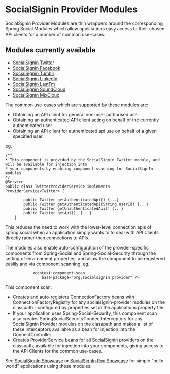 SocialSignin Provider Modules
=============================

SocialSignin Provider Modules are thin wrappers around the corresponding Spring Social Modules which allow
applications easy access to their chosen API clients for a number of common use-cases.

Modules currently available
---------------------------

* <a href="https://github.com/socialsignin/socialsignin-twitter" >SocialSignin Twitter</a>
* <a href="https://github.com/socialsignin/socialsignin-facebook" >SocialSignin Facebook</a>
* <a href="https://github.com/socialsignin/socialsignin-tumblr" >SocialSignin Tumblr</a>
* <a href="https://github.com/socialsignin/socialsignin-linkedin" >SocialSignin LinkedIn</a>
* <a href="https://github.com/socialsignin/socialsignin-lastfm" >SocialSignin LastFm</a>
* <a href="https://github.com/socialsignin/socialsignin-soundcloud" >SocialSignin SoundCloud</a>
* <a href="https://github.com/socialsignin/socialsignin-mixcloud" >SocialSignin MixCloud</a>

The common use-cases which are supported by these modules are:

- Obtaining an API client for general non-user authorised use.
- Obtaining an authenticated API client acting on behalf of the currently authenticated user
- Obtaining an API client for authenticated api use on behalf of a given specified user.

eg.

```
/**
* This component is provided by the SocialSignin Twitter module, and will be available for injection into
* your components by enabling component scanning for SocialSignIn modules
*/
@Service
public class TwitterProviderService implements ProviderService<Twitter> {  				
		
		public Twitter getAuthenticatedApi() {...}
		public Twitter getAuthenticatedApi(String userId) {...}
		public Twitter getUnauthenticatedApi() {...}
		public Twitter getApi(); {...}
	}

```

This reduces the need to work with the lower-level connection apis of spring social when an 
application simply wants to to deal with API Clients directly rather than connections to APIs. 

The modules also enable auto-configuration of the provider-specific components from Spring-Social and 
Spring-Social-Security through the setting of environment properties, and allow the component to be registered easlily and via component scanning.
eg.
```
			<context:component-scan
				base-package="org.socialsignin.provider" />
```
This component scan:

- Creates and auto-registers ConnectionFactory beans with ConnectionFactoryRegistry for any socialsignin-provider modules on the classpath - configured
              by properties set in the applications property file.
- If your application uses Spring-Social-Security, this component scan also creates SpringSocialSecurityConnectInterceptors
            for any SocialSignin Provider modules on the classpath and makes a list of these interceptors available
            as a bean for injection into the ConnectController
- Creates ProviderService beans for all SocialSignin providers on the classpath, available for injection
            into your components, giving access to the API Clients for the common use-cases.
      


See <a href="https://github.com/socialsignin/socialsignin-showcase">SocialSignIn Showcase</a> or <a href="https://github.com/socialsignin/socialsignin-roo-showcase">SocialSignIn Roo Showcase</a>
for simple "hello world" applications using these modules.


